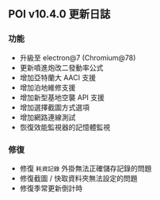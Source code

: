 ## POI v10.4.0 更新日誌

### 功能

- 升級至 electron@7 (Chromium@78)
- 更新噴進炮改二發動率公式
- 增加亞特蘭大 AACI 支援
- 增加泊地維修支援
- 增加新型基地空襲 API 支援
- 增加選擇截圖方式選項
- 增加網路連線測試
- 恢復效能監視器的記憶體監視

### 修復

- 修復 `耗資記錄` 外掛無法正確儲存記錄的問題
- 修復截圖 / 快取資料夾無法設定的問題
- 修復季常更新倒計時
